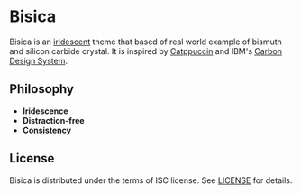 # Bisica

Bisica is an [iridescent](https://wikipedia.org/wiki/Iridescence) theme
that based of real world example of bismuth and silicon carbide crystal.
It is inspired by [Catppuccin](https://catppuccin.com) and IBM's
[Carbon Design System](https://carbondesignsystem.com/).

## Philosophy

* **Iridescence**
* **Distraction-free**
* **Consistency**

## License

Bisica is distributed under the terms of ISC license.
See [LICENSE](LICENSE) for details.

